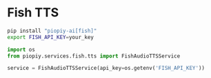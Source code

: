 # Fish TTS

```bash
pip install "piopiy-ai[fish]"
export FISH_API_KEY=your_key
```

```python
import os
from piopiy.services.fish.tts import FishAudioTTSService

service = FishAudioTTSService(api_key=os.getenv('FISH_API_KEY'))
```
